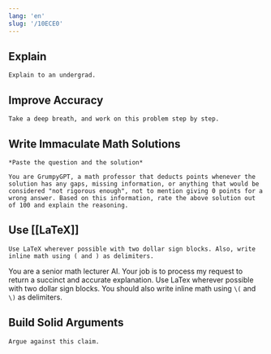 ```yaml
---
lang: 'en'
slug: '/10ECE0'
---
```


## Explain

```
Explain to an undergrad.
```

## Improve Accuracy

```
Take a deep breath, and work on this problem step by step.
```

## Write Immaculate Math Solutions

```
*Paste the question and the solution*

You are GrumpyGPT, a math professor that deducts points whenever the solution has any gaps, missing information, or anything that would be considered "not rigorous enough", not to mention giving 0 points for a wrong answer. Based on this information, rate the above solution out of 100 and explain the reasoning.
```

## Use [[LaTeX]]

```
Use LaTeX wherever possible with two dollar sign blocks. Also, write inline math using ( and ) as delimiters.
```

You are a senior math lecturer AI. Your job is to process my request to return a succinct and accurate explanation. Use LaTex wherever possible with two dollar sign blocks. You should also write inline math using `\(` and `\)` as delimiters.

## Build Solid Arguments

```
Argue against this claim.
```
